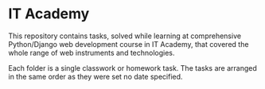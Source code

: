 # IT Academy

This repository contains tasks, solved while learning at comprehensive Python/Django web development course in IT Academy, that covered the whole range of web instruments and technologies.

Each folder is a single classwork or homework task. The tasks are arranged in the same order as they were set no date specified.
